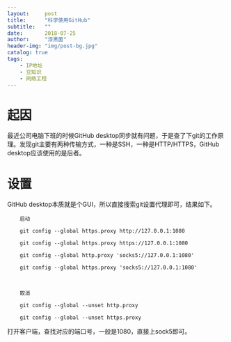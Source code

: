 ```yaml
---
layout:     post
title:      "科学使用GitHub"
subtitle:   ""
date:       2018-07-25
author:     "漆黑菌"
header-img: "img/post-bg.jpg"
catalog: true
tags:
    - IP地址
    - 豆知识
    - 网络工程
---
```


# 起因
最近公司电脑下班的时候GitHub desktop同步就有问题，于是查了下git的工作原理。发现git主要有两种传输方式，一种是SSH，一种是HTTP/HTTPS，GitHub desktop应该使用的是后者。

# 设置
GitHub desktop本质就是个GUI，所以直接搜索git设置代理即可，结果如下。

```
    启动

    git config --global https.proxy http://127.0.0.1:1080
    
    git config --global https.proxy https://127.0.0.1:1080
    
    git config --global http.proxy 'socks5://127.0.0.1:1080' 
    
    git config --global https.proxy 'socks5://127.0.0.1:1080'
    
    
    
    取消
    
    git config --global --unset http.proxy
    
    git config --global --unset https.proxy
```

打开客户端，查找对应的端口号，一般是1080，直接上sock5即可。
